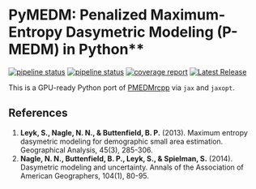 # PyMEDM: Penalized Maximum-Entropy Dasymetric Modeling (P-MEDM) in Python**

[![pipeline status](https://code.ornl.gov/likeness/pymedm/badges/develop/pipeline.svg?job=karma&key_text=pipeline:+develop&key_width=110)](https://code.ornl.gov/likeness/pymedm/-/commits/develop)
[![pipeline status](https://code.ornl.gov/likeness/pymedm/badges/main/pipeline.svg?job=karma&key_text=pipeline:+main&key_width=110)](https://code.ornl.gov/likeness/pymedm/-/commits/main)
[![coverage report](https://code.ornl.gov/likeness/pymedm/badges/develop/coverage.svg)](https://code.ornl.gov/likeness/pymedm/-/commits/develop)
[![Latest Release](https://code.ornl.gov/likeness/pymedm/-/badges/release.svg)](https://code.ornl.gov/likeness/pymedm/-/releases)

This is a GPU-ready Python port of [PMEDMrcpp](https://bitbucket.org/jovtc/pmedmrcpp/src/master) via `jax` and `jaxopt`. 

## References

1. **Leyk, S., Nagle, N. N., & Buttenfield, B. P.** (2013). Maximum entropy dasymetric modeling for demographic small area estimation. Geographical Analysis, 45(3), 285-306.
2. **Nagle, N. N., Buttenfield, B. P., Leyk, S., & Spielman, S.** (2014). Dasymetric modeling and uncertainty. Annals of the Association of American Geographers, 104(1), 80-95.